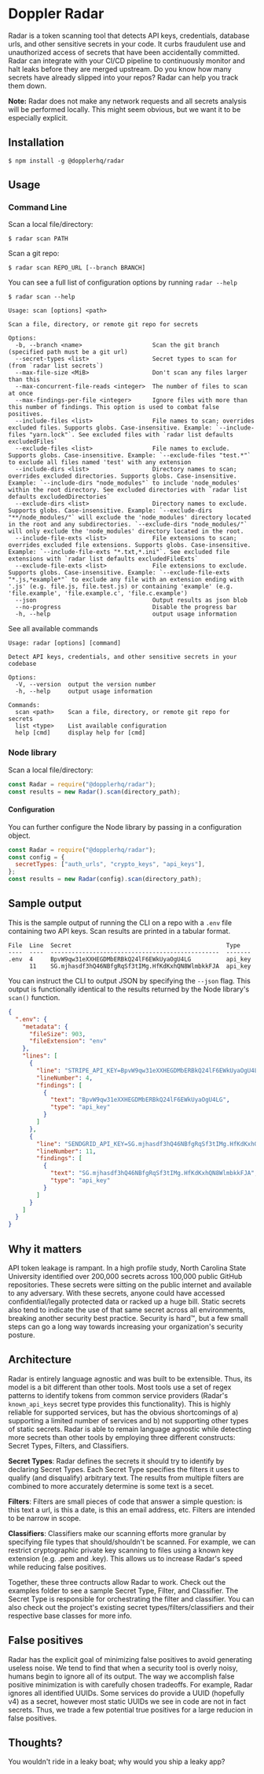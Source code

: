 # Doppler Radar

Radar is a token scanning tool that detects API keys, credentials, database urls, and other sensitive secrets in your code. It curbs fraudulent use and unauthorized access of secrets that have been accidentally committed. Radar can integrate with your CI/CD pipeline to continuously monitor and halt leaks before they are merged upstream. Do you know how many secrets have already slipped into your repos? Radar can help you track them down.

**Note:** Radar does not make any network requests and all secrets analysis will be performed locally. This might seem obvious, but we want it to be especially explicit.

## Installation

```
$ npm install -g @dopplerhq/radar
```

## Usage

### Command Line

Scan a local file/directory:
```
$ radar scan PATH
```

Scan a git repo:
```
$ radar scan REPO_URL [--branch BRANCH]
```

You can see a full list of configuration options by running `radar --help`
```
$ radar scan --help

Usage: scan [options] <path>

Scan a file, directory, or remote git repo for secrets

Options:
  -b, --branch <name>                    Scan the git branch (specified path must be a git url)
  --secret-types <list>                  Secret types to scan for (from `radar list secrets`)
  --max-file-size <MiB>                  Don't scan any files larger than this
  --max-concurrent-file-reads <integer>  The number of files to scan at once
  --max-findings-per-file <integer>      Ignore files with more than this number of findings. This option is used to combat false positives.
  --include-files <list>                 File names to scan; overrides excluded files. Supports globs. Case-insensitive. Example: `--include-files "yarn.lock"`. See excluded files with `radar list defaults excludedFiles`
  --exclude-files <list>                 File names to exclude. Supports globs. Case-insensitive. Example: `--exclude-files "test.*"` to exclude all files named 'test' with any extension
  --include-dirs <list>                  Directory names to scan; overrides excluded directories. Supports globs. Case-insensitive. Example: `--include-dirs "node_modules"` to include 'node_modules' within the root directory. See excluded directories with `radar list defaults excludedDirectories`
  --exclude-dirs <list>                  Directory names to exclude. Supports globs. Case-insensitive. Example: `--exclude-dirs "**/node_modules/"` will exclude the 'node_modules' directory located in the root and any subdirectories. `--exclude-dirs "node_modules/"` will only exclude the 'node_modules' directory located in the root.
  --include-file-exts <list>             File extensions to scan; overrides excluded file extensions. Supports globs. Case-insensitive. Example: `--include-file-exts "*.txt,*.ini"`. See excluded file extensions with `radar list defaults excludedFileExts`
  --exclude-file-exts <list>             File extensions to exclude. Supports globs. Case-insensitive. Example: `--exclude-file-exts "*.js,*example*"` to exclude any file with an extension ending with '.js' (e.g. file.js, file.test.js) or containing 'example' (e.g. 'file.example', 'file.example.c', 'file.c.example')
  --json                                 Output results as json blob
  --no-progress                          Disable the progress bar
  -h, --help                             output usage information
```

See all available commands
```
Usage: radar [options] [command]

Detect API keys, credentials, and other sensitive secrets in your codebase

Options:
  -V, --version  output the version number
  -h, --help     output usage information

Commands:
  scan <path>    Scan a file, directory, or remote git repo for secrets
  list <type>    List available configuration
  help [cmd]     display help for [cmd]
```

### Node library

Scan a local file/directory:

``` js
const Radar = require("@dopplerhq/radar");
const results = new Radar().scan(directory_path);
```

#### Configuration

You can further configure the Node library by passing in a configuration object.

``` js
const Radar = require("@dopplerhq/radar");
const config = {
  secretTypes: ["auth_urls", "crypto_keys", "api_keys"],
};
const results = new Radar(config).scan(directory_path);
```

## Sample output

This is the sample output of running the CLI on a repo with a `.env` file containing two API keys. Scan results are printed in a tabular format.

```
File  Line  Secret                                            Type
----  ----  ------------------------------------------------  -------
.env  4     BpvW9qw31eXXHEGDMbERBkQ24lF6EWkUyaOgU4LG          api_key
      11    SG.mjhasdf3hQ46NBfgRqSf3tIMg.HfKdKxhQN8WlmbkkFJA  api_key
```

You can instruct the CLI to output JSON by specifying the `--json` flag. This output is functionally identical to the results returned by the Node library's `scan()` function.

```json
{
  ".env": {
    "metadata": {
      "fileSize": 903,
      "fileExtension": "env"
    },
    "lines": [
      {
        "line": "STRIPE_API_KEY=BpvW9qw31eXXHEGDMbERBkQ24lF6EWkUyaOgU4LG",
        "lineNumber": 4,
        "findings": [
          {
            "text": "BpvW9qw31eXXHEGDMbERBkQ24lF6EWkUyaOgU4LG",
            "type": "api_key"
          }
        ]
      },
      {
        "line": "SENDGRID_API_KEY=SG.mjhasdf3hQ46NBfgRqSf3tIMg.HfKdKxhQN8WlmbkkFJA",
        "lineNumber": 11,
        "findings": [
          {
            "text": "SG.mjhasdf3hQ46NBfgRqSf3tIMg.HfKdKxhQN8WlmbkkFJA",
            "type": "api_key"
          }
        ]
      }
    ]
  }
}
```

## Why it matters
API token leakage is rampant. In a high profile study, North Carolina State University identified over 200,000 secrets across 100,000 public GitHub repositories. These secrets were sitting on the public internet and available to any adversary. With these secrets, anyone could have accessed confidential/legally protected data or racked up a huge bill. Static secrets also tend to indicate the use of that same secret across all environments, breaking another security best practice. Security is hard™, but a few small steps can go a long way towards increasing your organization's security posture.

## Architecture

Radar is entirely language agnostic and was built to be extensible. Thus, its model is a bit different than other tools. Most tools use a set of regex patterns to identify tokens from common service providers (Radar's `known_api_keys` secret type provides this functionality). This is highly reliable for supported services, but has the obvious shortcomings of a) supporting a limited number of services and b) not supporting other types of static secrets. Radar is able to remain language agnostic while detecting more secrets than other tools by employing three different constructs: Secret Types, Filters, and Classifiers.

**Secret Types**: Radar defines the secrets it should try to identify by declaring Secret Types. Each Secret Type specifies the filters it uses to qualify (and disqualify) arbitrary text. The results from multiple filters are combined to more accurately determine is some text is a secet.

**Filters**: Filters are small pieces of code that answer a simple question: is this text a url, is this a date, is this an email address, etc. Filters are intended to be narrow in scope.

**Classifiers**: Classifiers make our scanning efforts more granular by specifying file types that should/shouldn't be scanned. For example, we can restrict cryptographic private key scanning to files using a known key extension (e.g. .pem and .key). This allows us to increase Radar's speed while reducing false positives.

Together, these three contructs allow Radar to work. Check out the examples folder to see a sample Secret Type, Filter, and Classifier. The Secret Type is responsible for orchestrating the filter and classifier. You can also check out the project's existing secret types/filters/classifiers and their respective base classes for more info.

## False positives

Radar has the explicit goal of minimizing false positives to avoid generating useless noise. We tend to find that when a security tool is overly noisy, humans begin to ignore all of its output. The way we accomplish false positive minimization is with carefully chosen tradeoffs. For example, Radar ignores all identified UUIDs. Some services do provide a UUID (hopefully v4) as a secret, however most static UUIDs we see in code are not in fact secrets. Thus, we trade a few potential true positives for a large reducion in false positives.

## Thoughts?
You wouldn't ride in a leaky boat; why would you ship a leaky app?
